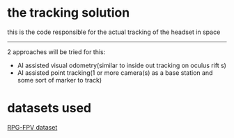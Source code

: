 # the tracking solution

this is the code responsible for the actual tracking of the headset in space

***

2 approaches will be tried for this:
* AI assisted visual odometry(similar to inside out tracking on oculus rift s)
* AI assisted point tracking(1 or more camera(s) as a base station and some sort of marker to track)


# datasets used

[RPG-FPV dataset](http://rpg.ifi.uzh.ch/uzh-fpv.html)